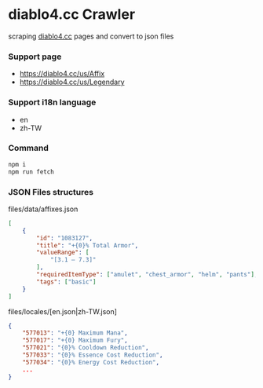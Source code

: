 # diablo4.cc Crawler

scraping [diablo4.cc](https://diablo4.cc) pages and convert to json files

### Support page
- https://diablo4.cc/us/Affix
- https://diablo4.cc/us/Legendary

### Support i18n language
- en
- zh-TW

### Command

```sh
npm i
npm run fetch
```

### JSON Files structures

files/data/affixes.json
```json
[
    {
        "id": "1083127",
        "title": "+{0}% Total Armor",
        "valueRange": [
            "[3.1 – 7.3]"
        ],
        "requiredItemType": ["amulet", "chest_armor", "helm", "pants"],
        "tags": ["basic"]
    }
]
``` 

files/locales/[en.json|zh-TW.json]
```json
{
    "577013": "+{0} Maximum Mana",
    "577017": "+{0} Maximum Fury",
    "577021": "{0}% Cooldown Reduction",
    "577033": "{0}% Essence Cost Reduction",
    "577034": "{0}% Energy Cost Reduction",
    ...
}
```